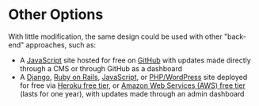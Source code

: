 # Other Options

With little modification, the same design could be used with other "back-end" approaches, such as:

* A [JavaScript](https://www.javascript.com) site hosted for free on [GitHub](https://github.com) with updates made directly through a CMS or through GitHub as a dashboard
* A [Django](https://www.djangoproject.com), [Ruby on Rails](http://rubyonrails.org), [JavaScript](https://www.javascript.com), or [PHP/WordPress](http://php.net) site deployed for free via [Heroku free tier](https://www.heroku.com/pricing), or [Amazon Web Services (AWS) free tier](https://aws.amazon.com/free) (lasts for one year), with updates made through an admin dashboard
